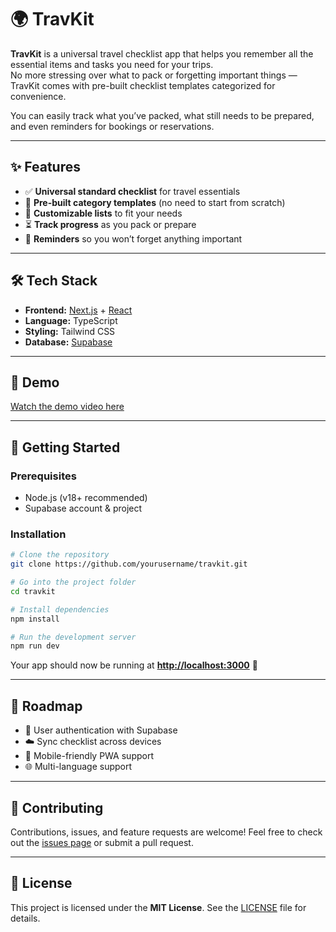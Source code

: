 # 🌍 TravKit

**TravKit** is a universal travel checklist app that helps you remember all the essential items and tasks you need for your trips.  
No more stressing over what to pack or forgetting important things — TravKit comes with pre-built checklist templates categorized for convenience.  

You can easily track what you’ve packed, what still needs to be prepared, and even reminders for bookings or reservations.  

---

## ✨ Features

- ✅ **Universal standard checklist** for travel essentials  
- 📂 **Pre-built category templates** (no need to start from scratch)  
- 📝 **Customizable lists** to fit your needs  
- ⏳ **Track progress** as you pack or prepare  
- 🔔 **Reminders** so you won’t forget anything important  

---

## 🛠 Tech Stack

- **Frontend:** [Next.js](https://nextjs.org/) + [React](https://react.dev/)  
- **Language:** TypeScript  
- **Styling:** Tailwind CSS  
- **Database:** [Supabase](https://supabase.com/)  

---

## 🎥 Demo

[Watch the demo video here](https://www.linkedin.com/posts/karan-h-patel_nextjs-react-typescript-activity-7366229848324759554-EXxS?utm_source=share&utm_medium=member_desktop&rcm=ACoAADBGF6QB0QMDySUwhCV0IdNp7xgY9h60CLQ) <!-- replace # with your video link -->

---

## 🚀 Getting Started

### Prerequisites
- Node.js (v18+ recommended)  
- Supabase account & project  

### Installation

```bash
# Clone the repository
git clone https://github.com/yourusername/travkit.git

# Go into the project folder
cd travkit

# Install dependencies
npm install

# Run the development server
npm run dev
````

Your app should now be running at **[http://localhost:3000](http://localhost:3000)** 🎉

---

## 📌 Roadmap

* 🔐 User authentication with Supabase
* ☁️ Sync checklist across devices
* 📱 Mobile-friendly PWA support
* 🌐 Multi-language support

---

## 🤝 Contributing

Contributions, issues, and feature requests are welcome!
Feel free to check out the [issues page](../../issues) or submit a pull request.

---

## 📜 License

This project is licensed under the **MIT License**.
See the [LICENSE](./LICENSE) file for details.

